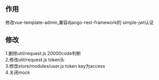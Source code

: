 ## 作用
修改vue-template-admin,兼容django-rest-framework的 simple-jwt认证
## 修改  
1.删除util/request.js 20000code判断  
2.修改util/request.js token头  
3.修改store/modules/user.js token key为access  
4.关闭mock  

